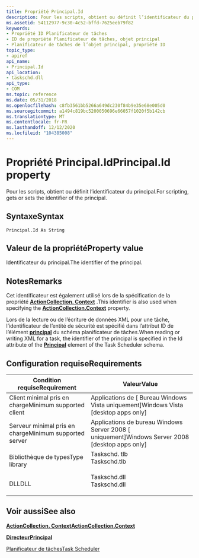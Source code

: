 ```yaml
---
title: Propriété Principal.Id
description: Pour les scripts, obtient ou définit l’identificateur du principal.
ms.assetid: 54112977-9c30-4c52-bffd-7625eeb79f82
keywords:
- Propriété ID Planificateur de tâches
- ID de propriété Planificateur de tâches, objet principal
- Planificateur de tâches de l’objet principal, propriété ID
topic_type:
- apiref
api_name:
- Principal.Id
api_location:
- taskschd.dll
api_type:
- COM
ms.topic: reference
ms.date: 05/31/2018
ms.openlocfilehash: c8fb3561bb5266a649dc230f84b9e35e68e005d0
ms.sourcegitcommit: a1494c819bc5200050696e66057f1020f5b142cb
ms.translationtype: MT
ms.contentlocale: fr-FR
ms.lasthandoff: 12/12/2020
ms.locfileid: "104385008"
---
```

# <a name="principalid-property"></a><span data-ttu-id="1c309-106">Propriété Principal.Id</span><span class="sxs-lookup"><span data-stu-id="1c309-106">Principal.Id property</span></span>

<span data-ttu-id="1c309-107">Pour les scripts, obtient ou définit l’identificateur du principal.</span><span class="sxs-lookup"><span data-stu-id="1c309-107">For scripting, gets or sets the identifier of the principal.</span></span>

## <a name="syntax"></a><span data-ttu-id="1c309-108">Syntaxe</span><span class="sxs-lookup"><span data-stu-id="1c309-108">Syntax</span></span>


```VB
Principal.Id As String
```



## <a name="property-value"></a><span data-ttu-id="1c309-109">Valeur de la propriété</span><span class="sxs-lookup"><span data-stu-id="1c309-109">Property value</span></span>

<span data-ttu-id="1c309-110">Identificateur du principal.</span><span class="sxs-lookup"><span data-stu-id="1c309-110">The identifier of the principal.</span></span>

## <a name="remarks"></a><span data-ttu-id="1c309-111">Notes</span><span class="sxs-lookup"><span data-stu-id="1c309-111">Remarks</span></span>

<span data-ttu-id="1c309-112">Cet identificateur est également utilisé lors de la spécification de la propriété [**ActionCollection. Context**](actioncollection-context.md) .</span><span class="sxs-lookup"><span data-stu-id="1c309-112">This identifier is also used when specifying the [**ActionCollection.Context**](actioncollection-context.md) property.</span></span>

<span data-ttu-id="1c309-113">Lors de la lecture ou de l’écriture de données XML pour une tâche, l’identificateur de l’entité de sécurité est spécifié dans l’attribut ID de l’élément [**principal**](taskschedulerschema-principal-principaltype-element.md) du schéma planificateur de tâches.</span><span class="sxs-lookup"><span data-stu-id="1c309-113">When reading or writing XML for a task, the identifier of the principal is specified in the Id attribute of the [**Principal**](taskschedulerschema-principal-principaltype-element.md) element of the Task Scheduler schema.</span></span>

## <a name="requirements"></a><span data-ttu-id="1c309-114">Configuration requise</span><span class="sxs-lookup"><span data-stu-id="1c309-114">Requirements</span></span>



| <span data-ttu-id="1c309-115">Condition requise</span><span class="sxs-lookup"><span data-stu-id="1c309-115">Requirement</span></span> | <span data-ttu-id="1c309-116">Valeur</span><span class="sxs-lookup"><span data-stu-id="1c309-116">Value</span></span> |
|-------------------------------------|-----------------------------------------------------------------------------------------|
| <span data-ttu-id="1c309-117">Client minimal pris en charge</span><span class="sxs-lookup"><span data-stu-id="1c309-117">Minimum supported client</span></span><br/> | <span data-ttu-id="1c309-118">Applications de \[ Bureau Windows Vista uniquement\]</span><span class="sxs-lookup"><span data-stu-id="1c309-118">Windows Vista \[desktop apps only\]</span></span><br/>                                          |
| <span data-ttu-id="1c309-119">Serveur minimal pris en charge</span><span class="sxs-lookup"><span data-stu-id="1c309-119">Minimum supported server</span></span><br/> | <span data-ttu-id="1c309-120">Applications de bureau Windows Server 2008 \[ uniquement\]</span><span class="sxs-lookup"><span data-stu-id="1c309-120">Windows Server 2008 \[desktop apps only\]</span></span><br/>                                    |
| <span data-ttu-id="1c309-121">Bibliothèque de types</span><span class="sxs-lookup"><span data-stu-id="1c309-121">Type library</span></span><br/>             | <dl> <span data-ttu-id="1c309-122"><dt>Taskschd. tlb</dt></span><span class="sxs-lookup"><span data-stu-id="1c309-122"><dt>Taskschd.tlb</dt></span></span> </dl> |
| <span data-ttu-id="1c309-123">DLL</span><span class="sxs-lookup"><span data-stu-id="1c309-123">DLL</span></span><br/>                      | <dl> <span data-ttu-id="1c309-124"><dt>Taskschd.dll</dt></span><span class="sxs-lookup"><span data-stu-id="1c309-124"><dt>Taskschd.dll</dt></span></span> </dl> |



## <a name="see-also"></a><span data-ttu-id="1c309-125">Voir aussi</span><span class="sxs-lookup"><span data-stu-id="1c309-125">See also</span></span>

<dl> <dt>

[<span data-ttu-id="1c309-126">**ActionCollection. Context**</span><span class="sxs-lookup"><span data-stu-id="1c309-126">**ActionCollection.Context**</span></span>](actioncollection-context.md)
</dt> <dt>

[<span data-ttu-id="1c309-127">**Directeur**</span><span class="sxs-lookup"><span data-stu-id="1c309-127">**Principal**</span></span>](principal.md)
</dt> <dt>

[<span data-ttu-id="1c309-128">Planificateur de tâches</span><span class="sxs-lookup"><span data-stu-id="1c309-128">Task Scheduler</span></span>](task-scheduler-start-page.md)
</dt> </dl>

 

 





